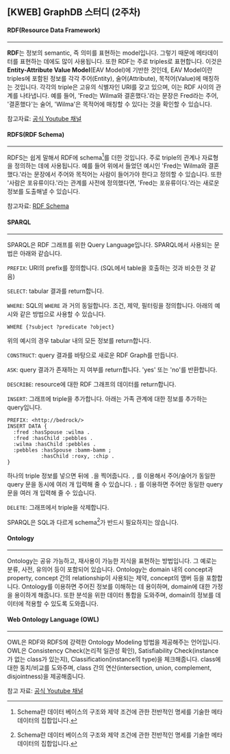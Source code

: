 ## [KWEB] GraphDB 스터디 (2주차)

#### RDF(Resource Data Framework)

---

**RDF**는 정보의 semantic, 즉 의미를 표현하는 model입니다. 그렇기 때문에 메타데이터를 표현하는 데에도 많이 사용됩니다. 또한 RDF는 주로 triples로 표현합니다. 이것은 **Entity-Attribute Value Model**(EAV Model)에 기반한 것인데, EAV Model이란 triples에 포함된 정보를 각각 주어(Entity), 술어(Attribute), 목적어(Value)에 매칭하는 것입니다. 각각의 triple은 고유의 식별자인 URI를 갖고 있으며, 이는 RDF 사이의 관계를 나타냅니다. 예를 들어, 'Fred는 Wilma와 결혼했다.'라는 문장은 Fred라는 주어, '결혼했다'는 술어, 'Wilma'은 목적어에 매칭할 수 있다는 것을 확인할 수 있습니다.



참고자료: [공식 Youtube 채널](<https://www.youtube.com/watch?v=iuQrBf2Oq-E&list=PLSEiuYkICmDm5jgVZGCSk68Xg-U38duhc>)



#### RDFS(RDF Schema)

---

RDFS는 쉽게 말해서 RDF에 schema[^1]를 더한 것입니다. 주로 triple의 관계나 자료형을 정의하는 데에 사용됩니다. 예를 들어 위에서 들었던 예시인 'Fred는 Wilma와 결혼했다.'라는 문장에서 주어와 목적어는 사람이 들어가야 한다고 정의할 수 있습니다. 또한 '사람은 포유류이다.'라는 관계를 사전에 정의했다면, 'Fred는 포유류이다.'라는 새로운 정보를 도출해낼 수 있습니다.



참고자료: [RDF Schema](<https://en.wikipedia.org/wiki/RDF_Schema>)



#### SPARQL

---

SPARQL은 RDF 그래프를 위한 Query Language입니다. SPARQL에서 사용되는 문법은 아래와 같습니다.

`PREFIX`: URI의 prefix를 정의합니다. (SQL에서 table을 호출하는 것과 비슷한 것 같음)

`SELECT`: tabular 결과를 return합니다.

`WHERE`: SQL의 `WHERE` 과 거의 동일합니다. 조건, 제약, 필터링을 정의합니다. 아래의 예시와 같은 방법으로 사용할 수 있습니다.

```SPARQL
WHERE {?subject ?predicate ?object}
```

위의 예시의 경우 tabular 내의 모든 정보를 return합니다.

`CONSTRUCT`: query 결과를 바탕으로 새로운 RDF Graph를 만듭니다.

`ASK`: query 결과가 존재하는 지 여부를 return합니다. 'yes' 또는 'no'를 반환합니다.

`DESCRIBE`: resource에 대한 RDF 그래프의 데이터를 return합니다.

`INSERT`: 그래프에 triple을 추가합니다. 아래는 가족 관계에 대한 정보를 추가하는 query입니다.

```SPARQL
PREFIX: <http://bedrock/>
INSERT DATA {
  :fred :hasSpouse :wilma .
  :fred :hasChild :pebbles .
  :wilma :hasChild :pebbles .
  :pebbles :hasSpouse :bamm-bamm ;
           :hasChild :roxy, :chip .
}
```

하나의 triple 정보를 넣으면 뒤에 `.`을 찍어줍니다. `,` 를 이용해서 주어/술어가 동일한 query 문을 동시에 여러 개 입력해 줄 수 있습니다. `;` 를 이용하면 주어만 동일한 query 문을 여러 개 입력해 줄 수 있습니다.

`DELETE`: 그래프에서 triple을 삭제합니다.



SPARQL은 SQL과 다르게 schema[^1]가 반드시 필요하지는 않습니다.



#### Ontology

---

Ontology는 공유 가능하고, 재사용이 가능한 지식을 표현하는 방법입니다. 그 예로는 분류, 사전, 유의어 등이 포함되어 있습니다. Ontology는 domain 내의 concept과 property, concept 간의 relationship이 사용되는 제약, concept의 맴버 등을 포함합니다. Ontology를 이용하면 주어진 정보를 이해하는 데  용이하며, domain에 대한 가정을 용이하게 해줍니다. 또한 분석을 위한 데이터 통합을 도와주며, domain의 정보를 데이터에 적용할 수 있도록 도와줍니다.



#### Web Ontology Language (OWL)

---

OWL은 RDF와 RDFS에 강력한 Ontology Modeling 방법을 제공해주는 언어입니다. OWL은 Consistency Check(논리적 일관성 확인), Satisfiability Check(instance가 없는 class가 있는지), Classification(instance의 type)을 체크해줍니다. class에 대한 동치/비교를 도와주며, class 간의 연산(intersection, union, complement, disjointness)을 제공해줍니다.



참고 자료: [공식 Youtube 채널](<https://www.youtube.com/watch?v=V27-f0KzIB0&list=PLSEiuYkICmDm5jgVZGCSk68Xg-U38duhc&index=3>)



[^1]: Schema란 데이터 베이스의 구조와 제약 조건에 관한 전반적인 명세를 기술한 메타데이터의 집합입니다.



